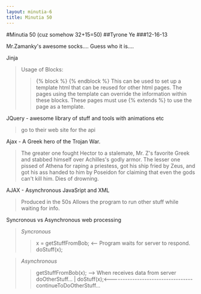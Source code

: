 ```yaml
---
layout: minutia-6
title: Minutia 50
---
```


#Minutia 50 (cuz somehow 32+15=50) 
##Tyrone Ye
###12-16-13

Mr.Zamanky's awesome socks.... Guess who it is....

Jinja
>Usage of Blocks:
>>{% block <name> %} {% endblock %}
>>This can be used to set up a template html that can be reused for other html pages.
>>The pages using the template can override the information within these blocks.
>>These pages must use {% extends <html name> %} to use the page as a template.

JQuery - awesome library of stuff and tools with animations etc
>go to their web site for the api


Ajax - A Greek hero of the Trojan War. 
>The greater one fought Hector to a stalemate, Mr. Z's favorite Greek and stabbed himself over Achilles's godly armor.
>The lesser one pissed of Athena for raping a priestess, got his ship fried by Zeus, and got his ass handed to him by Poseidon for claiming that even the gods can't kill him. Dies of drowning.

AJAX - Asynchronous JavaSript and XML
>Produced in the 50s
>Allows the program to run other stuff while waiting for info.

Syncronous vs Asynchronous web processing
>*Syncronous*
>> x = getStuffFromBob;  <-- Program waits for server to respond.
>> doStuff(x);

>*Asynchronous*
>> getStuffFromBob(x); --> When receives data from server
>> doOtherStuff...                              |
>> doStuff(x);<----------------------------------
>> continueToDoOtherStuff...				

